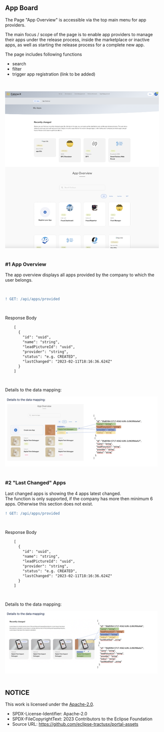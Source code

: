 ## App Board

The Page "App Overview" is accessible via the top main menu for app providers.

The main focus / scope of the page is to enable app providers to manage their apps under the release process, inside the marketplace or inactive apps, as well as starting the release process for a complete new app.

The page includes following functions

- search
- filter
- trigger app registration (link to be added)

<br>
<br>

<img width="573" alt="image" src="https://raw.githubusercontent.com/eclipse-tractusx/portal-assets/main/docs/static/app-overview-screen.png">

<br>
<br>

### #1 App Overview

The app overview displays all apps provided by the company to which the user belongs.

<br>

```diff
! GET: /api/apps/provided
```

<br>

Response Body

    	[
    	  {
    	    "id": "uuid",
    	    "name": "string",
    	    "leadPictureId": "uuid",
    	    "provider": "string",
    	    "status": "e.g. CREATED",
    	    "lastChanged": "2023-02-11T18:16:36.624Z"
    	  }
    	]

<br>

Details to the data mapping:

<img width="500" alt="image" src="https://raw.githubusercontent.com/eclipse-tractusx/portal-assets/main/docs/static/app-overview-data-mapping.png">

<br>
<br>

### #2 "Last Changed" Apps

Last changed apps is showing the 4 apps latest changed.
<br>
The function is only supported, if the company has more then minimum 6 apps. Otherwise this section does not exist.
<br>

```diff
! GET: /api/apps/provided
```

<br>

Response Body

    	[
    	  {
    	    "id": "uuid",
    	    "name": "string",
    	    "leadPictureId": "uuid",
    	    "provider": "string",
    	    "status": "e.g. CREATED",
    	    "lastChanged": "2023-02-11T18:16:36.624Z"
    	  }
    	]

<br>

Details to the data mapping:

<img width="500" alt="image" src="https://raw.githubusercontent.com/eclipse-tractusx/portal-assets/main/docs/static/app-recently-changed-data-mapping.png">

<br>
<br>

## NOTICE

This work is licensed under the [Apache-2.0](https://www.apache.org/licenses/LICENSE-2.0).

- SPDX-License-Identifier: Apache-2.0
- SPDX-FileCopyrightText: 2023 Contributors to the Eclipse Foundation
- Source URL: https://github.com/eclipse-tractusx/portal-assets
